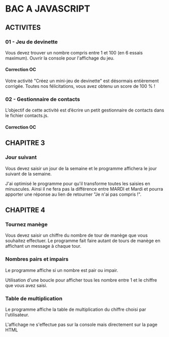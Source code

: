 # BAC A JAVASCRIPT

## ACTIVITES

### 01 - Jeu de devinette

Vous devez trouver un nombre compris entre 1 et 100 (en 6 essais maximum).
Ouvrir la console pour l'affichage du jeu.

#### Correction OC
Votre activité "Créez un mini-jeu de devinette" est désormais entièrement corrigée. Toutes nos félicitations, vous avez obtenu un score de 100 % !

### 02 - Gestionnaire de contacts

L’objectif de cette activité est d’écrire un petit gestionnaire de contacts dans le fichier contacts.js.

#### Correction OC



## CHAPITRE 3

### Jour suivant

Vous devez saisir un jour de la semaine et le programme affichera le jour suivant de la semaine.

J'ai optimisé le programme pour qu'il transforme toutes les saisies en minuscules.
Ainsi il ne fera pas la différence entre MARDI et Mardi et pourra apporter une réponse au lien de retourner "Je n'ai pas compris !".

## CHAPITRE 4

### Tournez manège

Vous devez saisir un chiffre du nombre de tour de manège que vous souhaitez effectuer.
Le programme fait faire autant de tours de manège en affichant un message à chaque tour.

### Nombres pairs et impairs

Le programme affiche si un nombre est pair ou impair.

Utilisation d'une boucle pour afficher tous les nombre entre 1 et le chiffre que vous avez saisi.

### Table de multiplication

Le programme affiche la table de multiplication du chiffre choisi par l'utilisateur.

L'affichage ne s'effectue pas sur la console mais directement sur la page HTML
